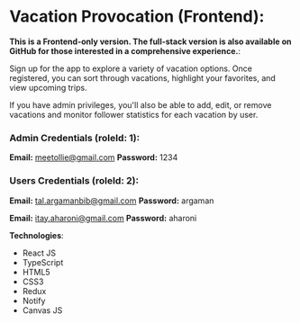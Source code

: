 # Vacation Provocation (Frontend):

  **This is a Frontend-only version. The full-stack version is also available on GitHub for those interested in a comprehensive experience.**:

Sign up for the app to explore a variety of vacation options. Once registered, you can sort through vacations, highlight your favorites, and view upcoming trips. 

If you have admin privileges, you'll also be able to add, edit, or remove vacations and monitor follower statistics for each vacation by user.

### Admin Credentials (roleId: 1):
**Email:** meetollie@gmail.com
**Password:** 1234

### Users Credentials (roleId: 2):

**Email:** tal.argamanbib@gmail.com
**Password:** argaman

**Email:** itay.aharoni@gmail.com
**Password:** aharoni


  **Technologies**:
  - React JS
  - TypeScript
  - HTML5
  - CSS3
  - Redux
  - Notify
  - Canvas JS

